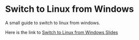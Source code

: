 # Switch to Linux from Windows

A small guide to switch to linux from windows.

Here is the link to [Switch to Linux from Windows Slides](https://gitpitch.com/RatanShreshtha/Switch-to-Linux-from-Windows)
